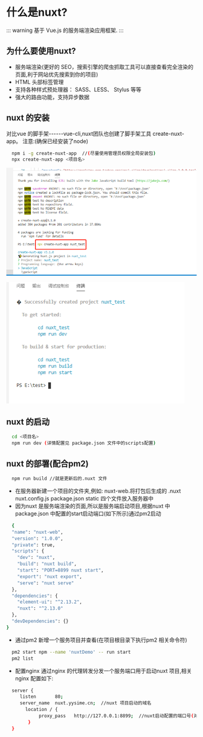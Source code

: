 # 什么是nuxt?
::: warning
  基于 Vue.js 的服务端渲染应用框架.
:::
## 为什么要使用nuxt?
- 服务端渲染(更好的 SEO，搜索引擎的爬虫抓取工具可以直接查看完全渲染的页面,利于网站优先搜索到你的项目)
- HTML 头部标签管理
- 支持各种样式预处理器： SASS、LESS、 Stylus 等等
- 强大的路由功能，支持异步数据

## nuxt 的安装
对比vue 的脚手架------vue-cli,nuxt团队也创建了脚手架工具 create-nuxt-app。
注意:(确保已经安装了node)
```sh
  npm i -g create-nuxt-app  //(尽量使用管理员权限全局安装包)
  npx create-nuxt-app <项目名>
```
![solar](../../.vuepress/public/img/nuxt1.png)

![solar](../../.vuepress/public/img/nuxt2.png)

## nuxt 的启动
```sh
  cd <项目名>
  npm run dev (详情配置见 package.json 文件中的scripts配置)
```

## nuxt 的部署(配合pm2)
```sh
  npm run build //就是更新后的.nuxt 文件
```
- 在服务器新建一个项目的文件夹,例如: nuxt-web.将打包后生成的 .nuxt  nuxt.config.js package.json static 四个文件放入服务器中
- 因为nuxt 是服务端渲染的页面,所以是服务端启动项目,根据nuxt 中 package.json 中配置的start启动端口(如下所示)通过pm2启动
```sh
  {
  "name": "nuxt-web",
  "version": "1.0.0",
  "private": true,
  "scripts": {
    "dev": "nuxt",
    "build": "nuxt build",
    "start": "PORT=8899 nuxt start",
    "export": "nuxt export",
    "serve": "nuxt serve"
  },
  "dependencies": {
    "element-ui": "^2.13.2",
    "nuxt": "^2.13.0"
  },
  "devDependencies": {}
}
```
- 通过pm2 新增一个服务项目并查看(在项目根目录下执行pm2 相关命令符)
```sh
  pm2 start npm --name 'nuxtDemo' -- run start  
  pm2 list
```
- 配置nginx
通过nginx 的代理转发分发一个服务端口用于启动nuxt 项目,相关nginx 配置如下:
```sh
  server {
     listen       80;
     server_name  nuxt.yysime.cn;  //nuxt 项目启动的域名
	   location / {
			proxy_pass   http://127.0.0.1:8899;  //nuxt启动配置的端口号(对应nuxt 项目start 配置的端口号)
		}
  }

```